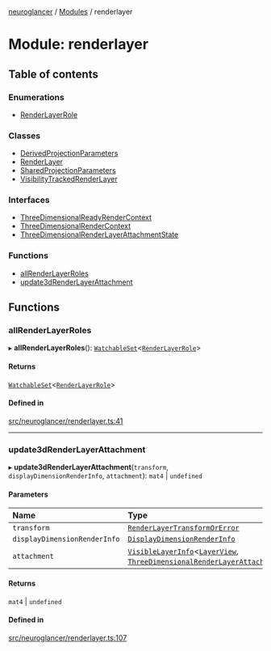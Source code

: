 [neuroglancer](../README.md) / [Modules](../modules.md) / renderlayer

# Module: renderlayer

## Table of contents

### Enumerations

- [RenderLayerRole](../enums/renderlayer.RenderLayerRole.md)

### Classes

- [DerivedProjectionParameters](../classes/renderlayer.DerivedProjectionParameters.md)
- [RenderLayer](../classes/renderlayer.RenderLayer.md)
- [SharedProjectionParameters](../classes/renderlayer.SharedProjectionParameters.md)
- [VisibilityTrackedRenderLayer](../classes/renderlayer.VisibilityTrackedRenderLayer.md)

### Interfaces

- [ThreeDimensionalReadyRenderContext](../interfaces/renderlayer.ThreeDimensionalReadyRenderContext.md)
- [ThreeDimensionalRenderContext](../interfaces/renderlayer.ThreeDimensionalRenderContext.md)
- [ThreeDimensionalRenderLayerAttachmentState](../interfaces/renderlayer.ThreeDimensionalRenderLayerAttachmentState.md)

### Functions

- [allRenderLayerRoles](renderlayer.md#allrenderlayerroles)
- [update3dRenderLayerAttachment](renderlayer.md#update3drenderlayerattachment)

## Functions

### allRenderLayerRoles

▸ **allRenderLayerRoles**(): [`WatchableSet`](../classes/trackable_value.WatchableSet.md)<[`RenderLayerRole`](../enums/renderlayer.RenderLayerRole.md)\>

#### Returns

[`WatchableSet`](../classes/trackable_value.WatchableSet.md)<[`RenderLayerRole`](../enums/renderlayer.RenderLayerRole.md)\>

#### Defined in

[src/neuroglancer/renderlayer.ts:41](https://github.com/ActiveBrainAtlas2/neuroglancer/blob/958d23e0/src/neuroglancer/renderlayer.ts#L41)

___

### update3dRenderLayerAttachment

▸ **update3dRenderLayerAttachment**(`transform`, `displayDimensionRenderInfo`, `attachment`): `mat4` \| `undefined`

#### Parameters

| Name | Type |
| :------ | :------ |
| `transform` | [`RenderLayerTransformOrError`](render_coordinate_transform.md#renderlayertransformorerror) |
| `displayDimensionRenderInfo` | [`DisplayDimensionRenderInfo`](../interfaces/navigation_state.DisplayDimensionRenderInfo.md) |
| `attachment` | [`VisibleLayerInfo`](../classes/layer.VisibleLayerInfo.md)<[`LayerView`](../interfaces/layer.LayerView.md), [`ThreeDimensionalRenderLayerAttachmentState`](../interfaces/renderlayer.ThreeDimensionalRenderLayerAttachmentState.md)\> |

#### Returns

`mat4` \| `undefined`

#### Defined in

[src/neuroglancer/renderlayer.ts:107](https://github.com/ActiveBrainAtlas2/neuroglancer/blob/958d23e0/src/neuroglancer/renderlayer.ts#L107)
